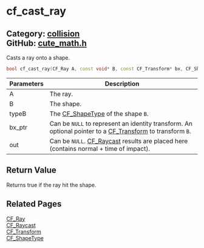[](../header.md ':include')

# cf_cast_ray

Category: [collision](/api_reference?id=collision)  
GitHub: [cute_math.h](https://github.com/RandyGaul/cute_framework/blob/master/include/cute_math.h)  
---

Casts a ray onto a shape.

```cpp
bool cf_cast_ray(CF_Ray A, const void* B, const CF_Transform* bx, CF_ShapeType typeB, CF_Raycast* out);
```

Parameters | Description
--- | ---
A | The ray.
B | The shape.
typeB | The [CF_ShapeType](/collision/cf_shapetype.md) of the shape `B`.
bx_ptr | Can be `NULL` to represent an identity transform. An optional pointer to a [CF_Transform](/math/cf_transform.md) to transform `B`.
out | Can be `NULL`. [CF_Raycast](/math/cf_raycast.md) results are placed here (contains normal + time of impact).

## Return Value

Returns true if the ray hit the shape.

## Related Pages

[CF_Ray](/math/cf_ray.md)  
[CF_Raycast](/math/cf_raycast.md)  
[CF_Transform](/math/cf_transform.md)  
[CF_ShapeType](/collision/cf_shapetype.md)  
